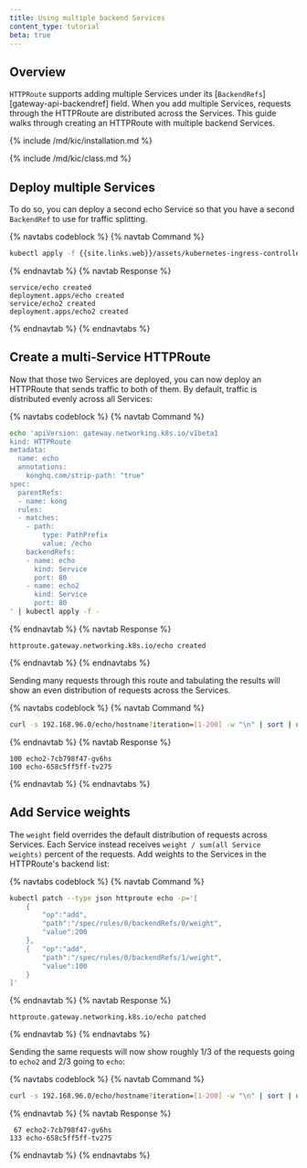 ```yaml
---
title: Using multiple backend Services
content_type: tutorial
beta: true
---
```


## Overview

`HTTPRoute` supports adding multiple Services under its
[`BackendRefs`][gateway-api-backendref] field. When you add multiple Services,
requests through the HTTPRoute are distributed across the Services. This guide
walks through creating an HTTPRoute with multiple backend Services.

{% include /md/kic/installation.md %}

{% include /md/kic/class.md %}

## Deploy multiple Services

To do so, you can deploy a second echo Service so that you have
a second `BackendRef` to use for traffic splitting.

{% navtabs codeblock %}
{% navtab Command %}
```bash
kubectl apply -f {{site.links.web}}/assets/kubernetes-ingress-controller/examples/echo-services.yaml
```
{% endnavtab %}
{% navtab Response %}
```text
service/echo created
deployment.apps/echo created
service/echo2 created
deployment.apps/echo2 created
```
{% endnavtab %}
{% endnavtabs %}

## Create a multi-Service HTTPRoute

Now that those two Services are deployed, you can now deploy an HTTPRoute that
sends traffic to both of them. By default, traffic is distributed evenly across
all Services:

{% navtabs codeblock %}
{% navtab Command %}
```bash
echo 'apiVersion: gateway.networking.k8s.io/v1beta1
kind: HTTPRoute
metadata:
  name: echo
  annotations:
    konghq.com/strip-path: "true"
spec:
  parentRefs:
  - name: kong
  rules:
  - matches:
    - path:
        type: PathPrefix
        value: /echo
    backendRefs:
    - name: echo
      kind: Service
      port: 80
    - name: echo2
      kind: Service
      port: 80
' | kubectl apply -f -
```
{% endnavtab %}
{% navtab Response %}
```text
httproute.gateway.networking.k8s.io/echo created
```
{% endnavtab %}
{% endnavtabs %}

Sending many requests through this route and tabulating the results will show
an even distribution of requests across the Services.

{% navtabs codeblock %}
{% navtab Command %}
```bash
curl -s 192.168.96.0/echo/hostname?iteration=[1-200] -w "\n" | sort | uniq -c
```
{% endnavtab %}
{% navtab Response %}
```text
100 echo2-7cb798f47-gv6hs
100 echo-658c5ff5ff-tv275
```
{% endnavtab %}
{% endnavtabs %}

## Add Service weights

The `weight` field overrides the default distribution of requests across
Services. Each Service instead receives `weight / sum(all Service weights)`
percent of the requests. Add weights to the Services in the HTTPRoute's
backend list:

{% navtabs codeblock %}
{% navtab Command %}
```bash
kubectl patch --type json httproute echo -p='[
    {
	    "op":"add",
		"path":"/spec/rules/0/backendRefs/0/weight",
		"value":200
    },
    {   "op":"add",
	    "path":"/spec/rules/0/backendRefs/1/weight",
		"value":100
    }
]'
```
{% endnavtab %}
{% navtab Response %}
```text
httproute.gateway.networking.k8s.io/echo patched
```
{% endnavtab %}
{% endnavtabs %}

Sending the same requests will now show roughly 1/3 of the requests going to
`echo2` and 2/3 going to `echo`:

{% navtabs codeblock %}
{% navtab Command %}
```bash
curl -s 192.168.96.0/echo/hostname?iteration=[1-200] -w "\n" | sort | uniq -c
```
{% endnavtab %}
{% navtab Response %}
```text
 67 echo2-7cb798f47-gv6hs
133 echo-658c5ff5ff-tv275
```
{% endnavtab %}
{% endnavtabs %}
